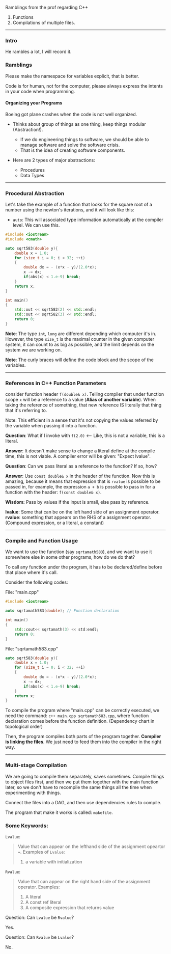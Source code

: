 Ramblings from the prof regarding C++
1. Functions 
2. Compilations of multiple files. 

---

### **Intro**

He rambles a lot, I will record it. 

### **Ramblings**

Please make the namespace for variables explicit, that is better. 

Code is for human, not for the computer, please always express the intents in your code when programming. 

#### **Organizing your Programs**

Boeing got plane crashes when the code is not well organized. 

* Thinks about group of things as one thing, keep things modular (Abstraction!). 
    * If we do engineering things to software, we should be able to manage software and solve the software crisis. 
    * That is the idea of creating software components. 

* Here are 2 types of major abstractions: 
  * Procedures
  * Data Types

---
### **Procedural Abstraction**

Let's take the example of a function that looks for the square root of a number using the newton's iterations, and it will look like this: 

* `auto`: This will associated type information automatically at the compiler level. We can use this. 



```cpp
#include <iostream>
#include <cmath>

auto sqrt583(double y){
    double x = 1.0; 
    for (size_t i = 0; i < 32; ++i)
    {
        double dx = - (x*x - y)/(2.0*x); 
        x -= dx;  
        if(abs(x) < 1.e-9) break;
    }
    return x; 
}

int main()
{
    std::out << sqrt582(2) << std::endl; 
    std::out << sqrt582(3) << std::endl; 
    return 0;
}
```

**Note**: The type  `int`, `long` are different depending which computer it's in. However, the type  `size_t` is the maximal counter in the given computer system, it can count to as big as possible, and the limit depends on the system we are working on. 

**Note**: The curly braces will define the code block and the scope of the variables. 

---
### **References in C++ Function Parameters**

consider function header `f(double& x)`. Telling compiler that under function scope `x` will be a reference to a value (**Alias of another variable**). When taking the reference of something, that new reference IS literally that thing that it's referring to. 

Note: This efficient in a sense that it's not copying the values referred by the variable when passing it into a function. 

**Question**: What if I invoke with `f(2.0)` <-- Like, this is not a variable, this is a literal. 

**Answer**: It doesn't make sense to change a literal define at the compile time, this is not viable. A compiler error will be given: "Expect lvalue".  

**Question**: Can we pass literal as a reference to the function? If so, how? 

**Answer**: Use `const double& x` in the header of the function. Now this is amazing, because it means that expression that is `rvalue` is possible to be passed in, for example, the expression `a + b` is possible to pass in for a function with the header: `f(const double& x)`.

**Wisdom:** Pass by values if the input is small, else pass by reference. 

**lvalue**: Some that can be on the left hand side of an assignment operator. 
**rvalue**: something that appears on the RHS of a assignment operator. (Compound expression, or a literal, a constant)

---
### **Compile and Function Usage**

We want to use the function (say `sqrtamath583`), and we want to use it somewhere else in some other programs, how do we do that? 

To call any function under the program, it has to be declared/define before that place where it's call. 

Consider the following codes: 

File: "main.cpp"
```cpp
#include <iostream>

auto sqrtamath583(double); // Function declaration 

int main()
{
    std::cout<< sqrtamath(3) << std:endl; 
    return 0;
}
```

File: "sqrtamath583.cpp"
```cpp
auto sqrt583(double y){
    double x = 1.0; 
    for (size_t i = 0; i < 32; ++i)
    {
        double dx = - (x*x - y)/(2.0*x); 
        x -= dx;  
        if(abs(x) < 1.e-9) break;
    }
    return x; 
}
```

To compile the program where "main.cpp" can be correctly executed, we need the command: `c++ main.cpp sqrtamath583.cpp`, where function declaration comes before the function definition. (Dependency chart in topological order)

Then, the program compiles both parts of the program together. **Compiler is linking the files**. We just need to feed them into the compiler in the right way. 

---
### **Multi-stage Compilation**
We are going to compile them separately, saves sometimes. Compile things to object files first, and then we put them together with the main function later, so we don't have to recompile the same things all the time when experimenting with things. 

Connect the files into a DAG, and then use dependencies rules to compile. 

The program that make it works is called: `makefile`. 



### Some Keywords: 

`Lvalue`:

> Value that can appear on the lefthand side of the assignment opeartor `=`. 
> Examples of `Lvalue`: 
> 1. a variable with initialization


`Rvalue`: 

> Value that can appear on the right hand side of the assignment operator. 
> Examples: 
> 1. A literal 
> 2. A const ref literal 
> 3. A composite expression that returns value

Question: Can `Lvalue` be `Rvalue`? 

Yes.

Question: Can `Rvalue` be `Lvalue`? 

No. 







